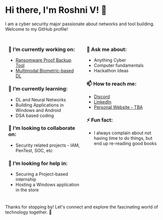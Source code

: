 # Hi there, I'm Roshni V! 👋

I am a cyber security major passionate about networks and tool building. Welcome to my GitHub profile!

<div style="display: flex; flex-wrap: wrap;">

<div style="flex: 1; padding: 10px;">

### 🔭 I’m currently working on:
- [Ransomware Proof Backup Tool](link-to-your-project)
- [Multimodal Biometric-based DL](link-to-your-project)

### 🌱 I’m currently learning:
- DL and Neural Networks
- Building Applications in Windows and Android
- DSA based coding

### 👯 I’m looking to collaborate on:
- Security related projects - IAM, PenTest, SOC, etc

### 🤔 I’m looking for help in:
- Securing a Project-based internship
- Hosting a Windows application in the store

</div>

<div style="flex: 1; padding: 10px;">

### 💬 Ask me about:
- Anything Cyber
- Computer fundamentals
- Hackathon Ideas

### 📫 How to reach me:
- [Discord](https://discord.com/channels/@me/828635645265444895)
- [LinkedIn](https://www.linkedin.com/in/roshni-venkatesan-bb8670213/)
- [Personal Website - TBA](https://yourwebsite.com)

### ⚡ Fun fact:
- I always complain about not having time to do things, but end up re-reading good books

</div>

</div>

Thanks for stopping by! Let's connect and explore the fascinating world of technology together. 🚀
